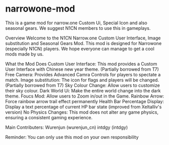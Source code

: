 # narrowone-mod
This is a game mod for narrow.one Custom Ui, Special Icon and also seasonal gears. We suggest N1CN members to use this in gameplays.

Overview
Welcome to the N1CN Narrow.one Custom User Interface, Image substitution and Seasonal Gears Mod. This mod is designed for Narrowone (especially N1CN) players. We hope everyone can manage to get a cool mods made by us.

What the Mod Does
Custom User Interface: This mod provides a Custom User Interface with Chinese new year theme. (Partially borrowed from T7)
Free Camera: Provides Advanced Camra Controls for players to spectate a match.
Image substitution: The icon for flags and players will be changed. (Partially borrowed from T7)
Sky Colour Change: Allow users to customize their sky colour.
Dark World Ui: Make the entire world change into the dark theme.
Foucs Mod: Allow users to Zoom in/out in the Game.
Rainbow Arrow: Force rainbow arrow trail effect permanently
Health Bar Percentage Display: Display a text percentage of current HP bar state (improved from Xeltalliv's version)
No Physics Changes: This mod does not alter any game physics, ensuring a consistent gaming experience.

Main Contributers:
Wurenjun (wurenjun_cn)
intdgy (intdgy)

Reminder:
You can only use this mod on your own responsibility
